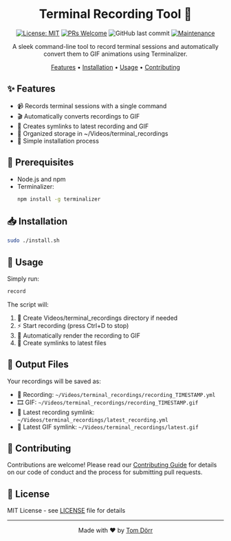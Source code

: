 <div align="center">

# Terminal Recording Tool 🎥

[![License: MIT](https://img.shields.io/badge/License-MIT-yellow.svg)](https://opensource.org/licenses/MIT)
[![PRs Welcome](https://img.shields.io/badge/PRs-welcome-brightgreen.svg?style=flat-square)](http://makeapullrequest.com)
![GitHub last commit](https://img.shields.io/github/last-commit/tomdoerr/terminal-recording)
[![Maintenance](https://img.shields.io/badge/Maintained%3F-yes-green.svg)](https://GitHub.com/tomdoerr/terminal-recording/graphs/commit-activity)

A sleek command-line tool to record terminal sessions and automatically convert them to GIF animations using Terminalizer.

[Features](#features) • [Installation](#installation) • [Usage](#usage) • [Contributing](#contributing)

</div>

## ✨ Features

- 📹 Records terminal sessions with a single command
- 🎬 Automatically converts recordings to GIF
- 🔗 Creates symlinks to latest recording and GIF
- 📁 Organized storage in ~/Videos/terminal_recordings
- 🚀 Simple installation process

## 🔧 Prerequisites

- Node.js and npm
- Terminalizer: 
  ```bash
  npm install -g terminalizer
  ```

## 📥 Installation

```bash
sudo ./install.sh
```

## 🚀 Usage

Simply run:
```bash
record
```

The script will:
1. 📁 Create Videos/terminal_recordings directory if needed
2. ⚡ Start recording (press Ctrl+D to stop)
3. 🎨 Automatically render the recording to GIF
4. 🔄 Create symlinks to latest files

## 📂 Output Files

Your recordings will be saved as:
- 📼 Recording: `~/Videos/terminal_recordings/recording_TIMESTAMP.yml`
- 🎞️ GIF: `~/Videos/terminal_recordings/recording_TIMESTAMP.gif`
- 🔗 Latest recording symlink: `~/Videos/terminal_recordings/latest_recording.yml`
- 🔗 Latest GIF symlink: `~/Videos/terminal_recordings/latest.gif`

## 🤝 Contributing

Contributions are welcome! Please read our [Contributing Guide](CONTRIBUTING.md) for details on our code of conduct and the process for submitting pull requests.

## 📄 License

MIT License - see [LICENSE](LICENSE) file for details

---

<div align="center">
Made with ❤️ by <a href="https://github.com/tomdoerr">Tom Dörr</a>
</div>
